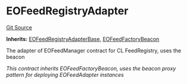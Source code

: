 # EOFeedRegistryAdapter
[Git Source](https://github.com/Eoracle/target-contracts/blob/88beedd8b816225fb92696d7d314b9def6318a7e/src/adapters/EOFeedRegistryAdapter.sol)

**Inherits:**
[EOFeedRegistryAdapterBase](/src/adapters/EOFeedRegistryAdapterBase.sol/abstract.EOFeedRegistryAdapterBase.md), [EOFeedFactoryBeacon](/src/adapters/factories/EOFeedFactoryBeacon.sol/abstract.EOFeedFactoryBeacon.md)

The adapter of EOFeedManager contract for CL FeedRegistry, uses the beacon

*This contract inherits EOFeedFactoryBeacon, uses the beacon proxy pattern for deploying EOFeedAdapter instances*


